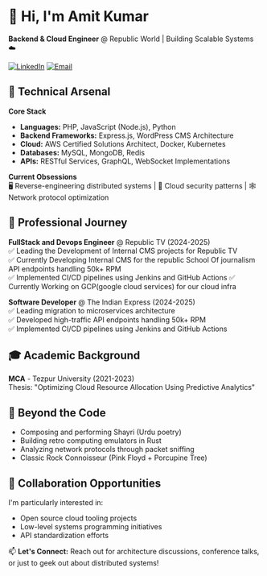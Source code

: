 # 👋 Hi, I'm Amit Kumar
**Backend & Cloud Engineer** @ Republic World | Building Scalable Systems ☁️

[![LinkedIn](https://img.shields.io/badge/LinkedIn-Connect-blue)](https://www.linkedin.com/in/amitkumarbatham)
[![Email](https://img.shields.io/badge/Email-Contact%20Me-red)](mailto:ketan8899.41@gmail.com)

## 🔧 Technical Arsenal
**Core Stack**
- **Languages:** PHP, JavaScript (Node.js), Python
- **Backend Frameworks:** Express.js, WordPress CMS Architecture
- **Cloud:** AWS Certified Solutions Architect, Docker, Kubernetes
- **Databases:** MySQL, MongoDB, Redis
- **APIs:** RESTful Services, GraphQL, WebSocket Implementations

**Current Obsessions**  
🖥️ Reverse-engineering distributed systems | 🔐 Cloud security patterns | 🕸️ Network protocol optimization

## 🏢 Professional Journey

**FullStack and Devops Engineer** @ Republic TV (2024-2025)  
✅ Leading the Development of Internal CMS projects for Republic TV   
✅ Currently Developing Internal CMS for the republic School Of journalism API endpoints handling 50k+ RPM  
✅ Implemented CI/CD pipelines using Jenkins and GitHub Actions 
✅ Currently Working on GCP(google cloud services) for our cloud infra

**Software Developer** @ The Indian Express (2024-2025)  
✅ Leading migration to microservices architecture  
✅ Developed high-traffic API endpoints handling 50k+ RPM  
✅ Implemented CI/CD pipelines using Jenkins and GitHub Actions

## 🎓 Academic Background
**MCA** - Tezpur University (2021-2023)  
Thesis: "Optimizing Cloud Resource Allocation Using Predictive Analytics"

## 🎸 Beyond the Code
- Composing and performing Shayri (Urdu poetry)
- Building retro computing emulators in Rust
- Analyzing network protocols through packet sniffing
- Classic Rock Connoisseur (Pink Floyd + Porcupine Tree)

## 🤝 Collaboration Opportunities
I'm particularly interested in:
- Open source cloud tooling projects
- Low-level systems programming initiatives
- API standardization efforts

📫 **Let's Connect:** Reach out for architecture discussions, conference talks, or just to geek out about distributed systems!
